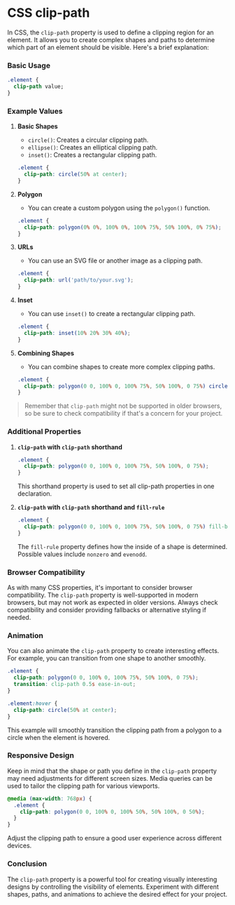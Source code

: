 # CSS clip-path

In CSS, the `clip-path` property is used to define a clipping region for an element. It allows you to create complex
shapes and paths to determine which part of an element should be visible. Here's a brief explanation:

### Basic Usage

```css
.element {
  clip-path value;
}
```

### Example Values

1. **Basic Shapes**
    - `circle()`: Creates a circular clipping path.
    - `ellipse()`: Creates an elliptical clipping path.
    - `inset()`: Creates a rectangular clipping path.

   ```css
   .element {
     clip-path: circle(50% at center);
   }
   ```

2. **Polygon**
    - You can create a custom polygon using the `polygon()` function.

   ```css
   .element {
     clip-path: polygon(0% 0%, 100% 0%, 100% 75%, 50% 100%, 0% 75%);
   }
   ```

3. **URLs**
    - You can use an SVG file or another image as a clipping path.

   ```css
   .element {
     clip-path: url('path/to/your.svg');
   }
   ```

4. **Inset**
    - You can use `inset()` to create a rectangular clipping path.

   ```css
   .element {
     clip-path: inset(10% 20% 30% 40%);
   }
   ```

5. **Combining Shapes**
    - You can combine shapes to create more complex clipping paths.

   ```css
   .element {
     clip-path: polygon(0 0, 100% 0, 100% 75%, 50% 100%, 0 75%) circle(30% at 50% 50%);
   }
   ```

> Remember that `clip-path` might not be supported in older browsers, so be sure to check compatibility if that's a
> concern for your project.

### **Additional Properties**

1. **`clip-path` with `clip-path` shorthand**

   ```css
   .element {
     clip-path: polygon(0 0, 100% 0, 100% 75%, 50% 100%, 0 75%);
   }
   ```

   This shorthand property is used to set all clip-path properties in one declaration.

2. **`clip-path` with `clip-path` shorthand and `fill-rule`**

   ```css
   .element {
     clip-path: polygon(0 0, 100% 0, 100% 75%, 50% 100%, 0 75%) fill-box;
   }
   ```

   The `fill-rule` property defines how the inside of a shape is determined. Possible values include `nonzero`
   and `evenodd`.

### **Browser Compatibility**

As with many CSS properties, it's important to consider browser compatibility. The `clip-path` property is
well-supported in modern browsers, but may not work as expected in older versions. Always check compatibility and
consider providing fallbacks or alternative styling if needed.

### **Animation**

You can also animate the `clip-path` property to create interesting effects. For example, you can transition from one
shape to another smoothly.

```css
.element {
  clip-path: polygon(0 0, 100% 0, 100% 75%, 50% 100%, 0 75%);
  transition: clip-path 0.5s ease-in-out;
}

.element:hover {
  clip-path: circle(50% at center);
}
```

This example will smoothly transition the clipping path from a polygon to a circle when the element is hovered.

### **Responsive Design**

Keep in mind that the shape or path you define in the `clip-path` property may need adjustments for different screen
sizes. Media queries can be used to tailor the clipping path for various viewports.

```css
@media (max-width: 768px) {
  .element {
    clip-path: polygon(0 0, 100% 0, 100% 50%, 50% 100%, 0 50%);
  }
}
```

Adjust the clipping path to ensure a good user experience across different devices.

### **Conclusion**

The `clip-path` property is a powerful tool for creating visually interesting designs by controlling the visibility of
elements. Experiment with different shapes, paths, and animations to achieve the desired effect for your project.